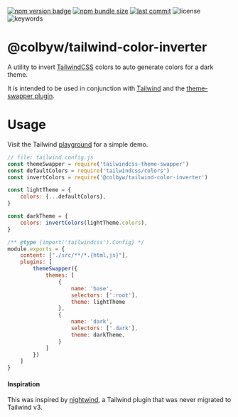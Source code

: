 [![npm version badge](https://img.shields.io/npm/v/@colbyw/tailwind-color-inverter/latest)](https://www.npmjs.com/package/@colbyw/tailwind-color-inverter)
[![npm bundle size](https://img.shields.io/bundlephobia/minzip/@colbyw/tailwind-color-inverter/latest)](https://bundlephobia.com/package/@colbyw/tailwind-color-inverter)
[![last commit](https://img.shields.io/github/last-commit/colbywhite/tailwind-color-inverter/main)](https://github.com/colbywhite/tailwind-color-inverter)
![license](https://img.shields.io/npm/l/@colbyw/tailwind-color-inverter)
![keywords](https://img.shields.io/github/package-json/keywords/colbywhite/tailwind-color-inverter)

# @colbyw/tailwind-color-inverter

A utility to invert [TailwindCSS] colors to auto generate colors for a dark theme.

It is intended to be used in conjunction with [Tailwind] and the [theme-swapper plugin].

# Usage

Visit the Tailwind [playground](https://play.tailwindcss.com/l1WFZ1L5PR) for a simple demo.

```javascript
// file: tailwind.config.js
const themeSwapper = require('tailwindcss-theme-swapper')
const defaultColors = require('tailwindcss/colors')
const invertColors = require('@colbyw/tailwind-color-inverter')

const lightTheme = {
    colors: {...defaultColors},
}

const darkTheme = {
    colors: invertColors(lightTheme.colors),
}

/** @type {import('tailwindcss').Config} */
module.exports = {
    content: ["./src/**/*.{html,js}"],
    plugins: [
        themeSwapper({
            themes: [
                {
                    name: 'base',
                    selectors: [':root'],
                    theme: lightTheme
                },
                {
                    name: 'dark',
                    selectors: ['.dark'],
                    theme: darkTheme,
                }
            ]
        })
    ]
}
```


#### Inspiration

This was inspired by [nightwind], a Tailwind plugin that was never migrated to Tailwind v3.

[nightwind]: https://nightwindcss.com/
[Tailwind]: https://tailwindcss.com/
[TailwindCSS]: https://tailwindcss.com/
[theme-swapper plugin]: https://github.com/crswll/tailwindcss-theme-swapper
